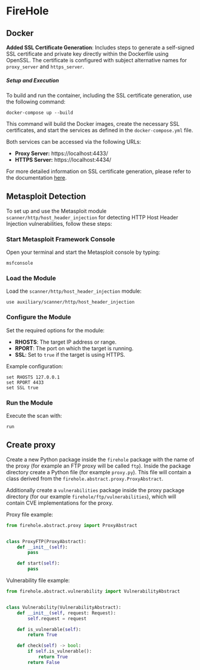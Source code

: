 # FireHole

## Docker

**Added SSL Certificate Generation**: Includes steps to generate a self-signed SSL certificate and private key directly within the Dockerfile using OpenSSL. The certificate is configured with subject alternative names for `proxy_server` and `https_server`.

##### Setup and Execution

To build and run the container, including the SSL certificate generation, use the following command:

```
docker-compose up --build
```

This command will build the Docker images, create the necessary SSL certificates, and start the services as defined in the `docker-compose.yml` file.

Both services can be accessed via the following URLs:

- **Proxy Server:** https://localhost:4433/
- **HTTPS Server:**  https://localhost:4434/

For more detailed information on SSL certificate generation, please refer to the documentation [here](https://gitlab.ics.muni.cz/ai-dojo/firehole/-/blob/master_cpy/README.md?ref_type=heads).

## Metasploit Detection

To set up and use the Metasploit module `scanner/http/host_header_injection` for detecting HTTP Host Header Injection vulnerabilities, follow these steps:

### Start Metasploit Framework Console

Open your terminal and start the Metasploit console by typing:

```
msfconsole
```

### Load the Module

Load the `scanner/http/host_header_injection` module:

```
use auxiliary/scanner/http/host_header_injection
```

### Configure the Module

Set the required options for the module:

- **RHOSTS**: The target IP address or range.
- **RPORT**: The port on which the target is running.
- **SSL**: Set to `true` if the target is using HTTPS.

Example configuration:

```
set RHOSTS 127.0.0.1
set RPORT 4433
set SSL true
```

### Run the Module

Execute the scan with:

```
run
```

## Create proxy

Create a new Python package inside the `firehole` package with the name of the proxy (for example an FTP proxy will be called `ftp`). Inside the package directory create a Python file (for example `proxy.py`). This file will contain a class derived from the `firehole.abstract.proxy.ProxyAbstract`.

Additionally create a `vulnerabilities` package inside the proxy package directory (for our example `firehole/ftp/vulnerabilities`), which will contain CVE implementations for the proxy.

Proxy file example:
```python
from firehole.abstract.proxy import ProxyAbstract


class ProxyFTP(ProxyAbstract):
    def __init__(self):
        pass

    def start(self):
        pass

```


Vulnerability file example:
```python
from firehole.abstract.vulnerability import VulnerabilityAbstract


class Vulnerability(VulnerabilityAbstract):
    def __init__(self, request: Request):
        self.request = request

    def is_vulnerable(self):
        return True

    def check(self) -> bool:
        if self.is_vulnerable():
            return True
        return False

```
